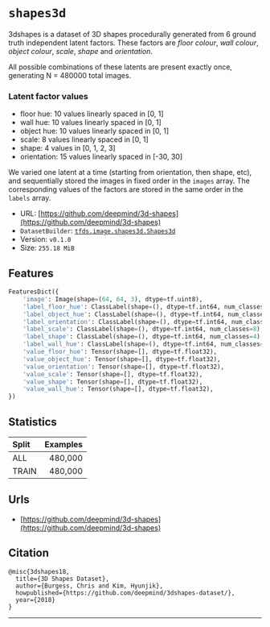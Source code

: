 <div itemscope itemtype="http://schema.org/Dataset">
  <div itemscope itemprop="includedInDataCatalog" itemtype="http://schema.org/DataCatalog">
    <meta itemprop="name" content="TensorFlow Datasets" />
  </div>
  <meta itemprop="name" content="shapes3d" />
  <meta itemprop="description" content="3dshapes is a dataset of 3D shapes procedurally generated from 6 ground truth&#10;independent latent factors. These factors are *floor colour*, *wall colour*, *object colour*,&#10;*scale*, *shape* and *orientation*.&#10;&#10;All possible combinations of these latents are present exactly once, generating N = 480000 total images.&#10;&#10;### Latent factor values&#10;&#10;*   floor hue: 10 values linearly spaced in [0, 1]&#10;*   wall hue: 10 values linearly spaced in [0, 1]&#10;*   object hue: 10 values linearly spaced in [0, 1]&#10;*   scale: 8 values linearly spaced in [0, 1]&#10;*   shape: 4 values in [0, 1, 2, 3]&#10;*   orientation: 15 values linearly spaced in [-30, 30]&#10;&#10;We varied one latent at a time (starting from orientation, then shape, etc), and sequentially stored the images in fixed order in the `images` array. The corresponding values of the factors are stored in the same order in the `labels` array.&#10;" />
  <meta itemprop="url" content="https://www.tensorflow.org/datasets/catalog/shapes3d" />
  <meta itemprop="sameAs" content="https://github.com/deepmind/3d-shapes" />
</div>

# `shapes3d`

3dshapes is a dataset of 3D shapes procedurally generated from 6 ground truth
independent latent factors. These factors are *floor colour*, *wall colour*,
*object colour*, *scale*, *shape* and *orientation*.

All possible combinations of these latents are present exactly once, generating
N = 480000 total images.

### Latent factor values

*   floor hue: 10 values linearly spaced in [0, 1]
*   wall hue: 10 values linearly spaced in [0, 1]
*   object hue: 10 values linearly spaced in [0, 1]
*   scale: 8 values linearly spaced in [0, 1]
*   shape: 4 values in [0, 1, 2, 3]
*   orientation: 15 values linearly spaced in [-30, 30]

We varied one latent at a time (starting from orientation, then shape, etc), and
sequentially stored the images in fixed order in the `images` array. The
corresponding values of the factors are stored in the same order in the `labels`
array.

*   URL:
    [https://github.com/deepmind/3d-shapes](https://github.com/deepmind/3d-shapes)
*   `DatasetBuilder`:
    [`tfds.image.shapes3d.Shapes3d`](https://github.com/tensorflow/datasets/tree/master/tensorflow_datasets/image/shapes3d.py)
*   Version: `v0.1.0`
*   Size: `255.18 MiB`

## Features
```python
FeaturesDict({
    'image': Image(shape=(64, 64, 3), dtype=tf.uint8),
    'label_floor_hue': ClassLabel(shape=(), dtype=tf.int64, num_classes=10),
    'label_object_hue': ClassLabel(shape=(), dtype=tf.int64, num_classes=10),
    'label_orientation': ClassLabel(shape=(), dtype=tf.int64, num_classes=15),
    'label_scale': ClassLabel(shape=(), dtype=tf.int64, num_classes=8),
    'label_shape': ClassLabel(shape=(), dtype=tf.int64, num_classes=4),
    'label_wall_hue': ClassLabel(shape=(), dtype=tf.int64, num_classes=10),
    'value_floor_hue': Tensor(shape=[], dtype=tf.float32),
    'value_object_hue': Tensor(shape=[], dtype=tf.float32),
    'value_orientation': Tensor(shape=[], dtype=tf.float32),
    'value_scale': Tensor(shape=[], dtype=tf.float32),
    'value_shape': Tensor(shape=[], dtype=tf.float32),
    'value_wall_hue': Tensor(shape=[], dtype=tf.float32),
})
```

## Statistics

Split | Examples
:---- | -------:
ALL   | 480,000
TRAIN | 480,000

## Urls

*   [https://github.com/deepmind/3d-shapes](https://github.com/deepmind/3d-shapes)

## Citation
```
@misc{3dshapes18,
  title={3D Shapes Dataset},
  author={Burgess, Chris and Kim, Hyunjik},
  howpublished={https://github.com/deepmind/3dshapes-dataset/},
  year={2018}
}
```

--------------------------------------------------------------------------------
